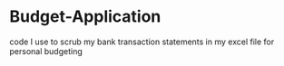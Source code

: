 # Budget-Application
code I use to scrub my bank transaction statements in my excel file for personal budgeting
